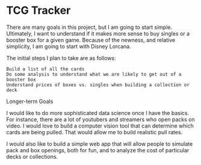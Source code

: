 # TCG Tracker #

There are many goals in this project, but I am going to start simple. Ultimately, I want to understand if it makes more sense to buy singles or a booster box for a given game. Because of the newness, and relative simplicity, I am going to start with Disney Lorcana.

The initial steps I plan to take are as follows:

    Build a list of all the cards
    Do some analysis to understand what we are likely to get out of a booster box
    Understand prices of boxes vs. singles when building a collection or deck

Longer-term Goals

I would like to do more sophisticated data science once I have the basics. For instance, there are a lot of youtubers and streamers who open packs on video. I would love to build a computer vision tool that can determine which cards are being pulled. That would allow me to build realistic pull rates.

I would also like to build a simple web app that will allow people to simulate pack and box openings, both for fun, and to analyze the cost of particular decks or collections.